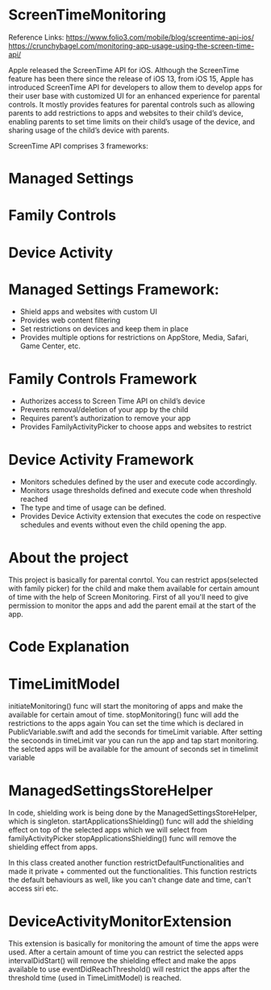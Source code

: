 # ScreenTimeMonitoring

Reference Links:
https://www.folio3.com/mobile/blog/screentime-api-ios/
https://crunchybagel.com/monitoring-app-usage-using-the-screen-time-api/

Apple released the ScreenTime API for iOS. Although the ScreenTime feature has been there since the release of iOS 13, from iOS 15, Apple has introduced ScreenTime API for developers to allow them to develop apps for their user base with customized UI for an enhanced experience for parental controls. It mostly provides features for parental controls such as allowing parents to add restrictions to apps and websites to their child’s device, enabling parents to set time limits on their child’s usage of the device, and sharing usage of the child’s device with parents.

ScreenTime API comprises 3 frameworks:

# Managed Settings
# Family Controls
# Device Activity

# Managed Settings Framework:
- Shield apps and websites with custom UI
- Provides web content filtering
- Set restrictions on devices and keep them in place
- Provides multiple options for restrictions on AppStore, Media, Safari, Game Center, etc.

# Family Controls Framework
- Authorizes access to Screen Time API on child’s device
- Prevents removal/deletion of your app by the child
- Requires parent’s authorization to remove your app
- Provides FamilyActivityPicker to choose apps and websites to restrict

# Device Activity Framework
- Monitors schedules defined by the user and execute code accordingly.
- Monitors usage thresholds defined and execute code when threshold reached
- The type and time of usage can be defined.
- Provides Device Activity extension that executes the code on respective schedules and events without even the child opening the app.

# About the project
This project is basically for parental conrtol. You can restrict apps(selected with family picker) for the child and make them available for
certain amount of time with the help of Screen Monitoring.
First of all you'll need to give permission to monitor the apps and add the parent email at the start of the app.

# Code Explanation
# TimeLimitModel
initiateMonitoring() func will start the monitoring of apps and make the available for certain amout of time.
stopMonitoring() func will add the restrictions to the apps again
You can set the time which is declared in PublicVariable.swift and add the seconds for timeLimit variable.
After setting the secoonds in timeLimit var you can run the app and tap start monitoring.
the selcted apps will be available for the amount of seconds set in timelimit variable

# ManagedSettingsStoreHelper
In code, shielding work is being done by the ManagedSettingsStoreHelper, which is singleton.
startApplicationsShielding() func will add the shielding effect on top of the selected apps which we will select from familyActivityPicker
stopApplicationsShielding() func will remove the shielding effect from apps.

In this class created another function restrictDefaultFunctionalities and made it private + commented out the functionalities.
This function restricts the default behaviours as well, like you can't change date and time, can't access siri etc.

# DeviceActivityMonitorExtension
This extension is basically for monitoring the amount of time the apps were used.
After a certain amount of time you can restrict the selected apps
intervalDidStart() will remove the shielding effect and make the apps available to use
eventDidReachThreshold() will restrict the apps after the threshold time (used in TimeLimitModel) is reached.



